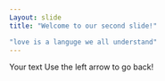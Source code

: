 ```yaml
---
Layout: slide
title: "Welcome to our second slide!"

"love is a languge we all understand"
---
```

Your text
Use the left arrow to go back!
